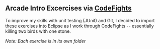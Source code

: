 Arcade Intro Excercises via [CodeFights](https://codefights.com/)
-----

To improve my skills with unit testing (JUnit) and Git, I decided to import these exercises into Eclipse as I work through CodeFights -- essentially killing two birds with one stone.

*Note: Each exercise is in its own folder*
